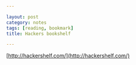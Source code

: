 ```yaml
---

layout: post
category: notes
tags: [reading, bookmark]
title: Hackers bookshelf

---
```


[http://hackershelf.com/](http://hackershelf.com/)
